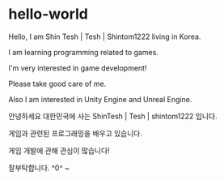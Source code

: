 # hello-world
Hello, I am Shin Tesh | Tesh | Shintom1222 living in Korea.

I am learning programming related to games.

I'm very interested in game development!

Please take good care of me.

Also I am interested in Unity Engine and Unreal Engine.

안녕하세요 대한민국에 사는 ShinTesh | Tesh | shintom1222 입니다.

게임과 관련된 프로그래밍을 배우고 있습니다.

게임 개발에 관해 관심이 많습니다!

잘부탁합니다. ^0^ ~
